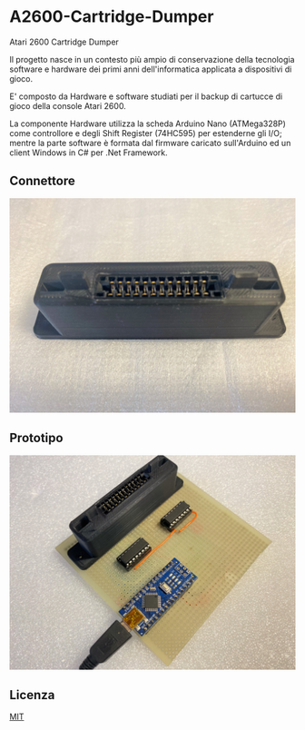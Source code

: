 ﻿# A2600-Cartridge-Dumper
Atari 2600 Cartridge Dumper

Il progetto nasce in un contesto più ampio di conservazione della tecnologia software e hardware dei primi anni dell'informatica applicata a dispositivi di gioco.

E' composto da Hardware e software studiati per il backup di cartucce di gioco della console Atari 2600.

La componente Hardware utilizza la scheda Arduino Nano (ATMega328P) come controllore e degli Shift Register (74HC595) per estenderne gli I/O; mentre la parte software è formata dal firmware caricato sull'Arduino ed un client Windows in C# per .Net Framework.

## Connettore
![alt text](https://github.com/DrVector-000/A2600-Cartridge-Dumper/blob/main/Images/Connettore_2.JPG?raw=true)

## Prototipo
![alt text](https://github.com/DrVector-000/A2600-Cartridge-Dumper/blob/main/Images/Prototipo_4.JPG?raw=true)

## Licenza
[MIT](https://github.com/DrVector-000/A2600-Cartridge-Dumper/blob/main/LICENSE)
